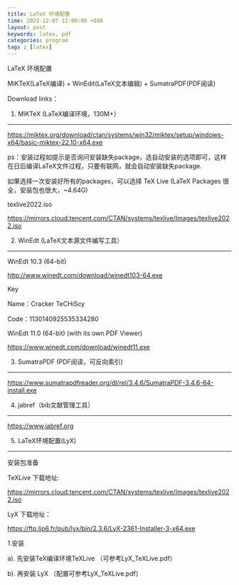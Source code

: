 ```yaml
---
title: LaTeX 环境配置
time: 2022-12-07 12:00:00 +080
layout: post
keywords: latex, pdf
categories: program
tags : [latex]
---
```


LaTeX 环境配置

MiKTeX(LaTeX编译) + WinEdit(LaTeX文本编辑) + SumatraPDF(PDF阅读)

Download links：

1. MiKTeX (LaTeX编译环境，130M+）
------------------------------

https://miktex.org/download/ctan/systems/win32/miktex/setup/windows-x64/basic-miktex-22.10-x64.exe

ps：安装过程如提示是否询问安装缺失package，选自动安装的选项即可，这样在日后编译LaTeX文件过程，只要有联网，就会自动安装缺失package.

如果选择一次安装好所有的packages，可以选择
TeX Live (LaTeX Packages 很全，安装包也很大，~4.64G)

texlive2022.iso

https://mirrors.cloud.tencent.com/CTAN/systems/texlive/Images/texlive2022.iso

2. WinEdt (LaTeX文本源文件编写工具）
-------------------------------

WinEdt 10.3 (64-bit)

http://www.winedt.com/download/winedt103-64.exe

Key

Name：Cracker TeCHiScy

Code：1130140925535334280

WinEdt 11.0 (64-bit)  (with its own PDF Viewer)

https://www.winedt.com/download/winedt11.exe

3. SumatraPDF (PDF阅读，可反向索引)
------------------------------

https://www.sumatrapdfreader.org/dl/rel/3.4.6/SumatraPDF-3.4.6-64-install.exe

4. jabref（bib文献管理工具）
-------------------------

https://www.jabref.org

5. LaTeX环境配置(LyX)
--------------------

安装包准备

TeXLive 下载地址:

https://mirrors.cloud.tencent.com/CTAN/systems/texlive/Images/texlive2022.iso

LyX 下载地址：

https://ftp.lip6.fr/pub/lyx/bin/2.3.6/LyX-2361-Installer-3-x64.exe

1.安装

a). 先安装TeX编译环境TeXLive （可参考LyX_TeXLive.pdf）

b). 再安装 LyX （配置可参考LyX_TeXLive.pdf）